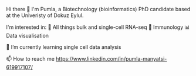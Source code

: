 
Hi there 👋
I'm Pumla, a Biotechnology (bioinformatics) PhD candidate based at the Univeristy of Dokuz Eylul.

I'm interested in:
🧬 All things bulk and single-cell RNA-seq
🦴 Immunology
📊 Data visualisation

🌱 I’m currently learning single cell data analysis

📫 How to reach me
 https://www.linkedin.com/in/pumla-manyatsi-619917107/
 

